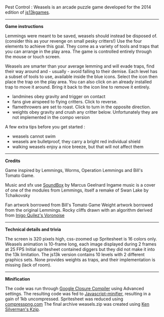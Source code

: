 Pest Control : Weasels is an arcade puzzle game developed for the 2014 edition of [js13kgames](http://js13kgames.com).

----
**Game instructions**

Lemmings were meant to be saved, weasels should instead be disposed of. (consider this as your revenge on small pesky critters!)
Use the four elements to achieve this goal. They come as a variety of tools and traps that you can arrange in the play area.
The game is controlled entirely through the mouse or touch screen.

Weasels are smarter than your average lemming and will evade traps, find their way around and - usually - avoid falling to their demise.
Each level has a subset of tools to use, available inside the blue icons. Select the icon then place the trap on the play area.
You can also click on an already installed trap to move it around. Bring it back to the icon line to remove it entirely.
 - landmines obey gravity and trigger on contact
 - fans give airspeed to flying critters. Click to reverse.
 - flamethrowers are set to roast. Click to turn in the opposite direction.
 - weights obey gravity and crush any critter below. Unfortunately they are not implemented in the compo version
 
A few extra tips before you get started :
 - weasels cannot swim
 - weasels are bulletproof, they carry a bright red individual shield
 - walking weasels enjoy a nice breeze, but that will not affect them
 
---

**Credits**

Game inspired by Lemmings, Worms, Operation Lemmings and Bill's Tomato Game.

Music and sfx use [SoundBox](http://sb.bitsnbites.eu/) by Marcus Geelnard 
Ingame music is a cover of one of the modules from Lemmings, itself a remake of Swan Lake by Tchaikovsky

Fan artwork borrowed from Bill's Tomato Game
Weight artwork borrowed from the original Lemmings.
Rocky cliffs drawn with an algorithm derived from [Inigo Quilez's Voronoise](http://www.iquilezles.org/www/articles/voronoise/voronoise.htm)

---

**Technical details and trivia**

The screen is 320 pixels high, css-zoomed up
Spritesheet is 16 colors only.
Weasels animation is 10-frame long, each image displayed during 2 frames at 25 FPS
Initial spritesheet contained diggers but they did not make it into the 13k limitation.
The js13k version contains 10 levels with 2 different graphics sets.
None provides weights as traps, and their implementation is missing (lack of room).

---

**Minification**

The code was run through [Google Closure Compiler](http://closure-compiler.appspot.com/home) using Advanced settings.
The resulting code was fed to [Javascript-minifier](http://javascript-minifier.com/), resulting in a gain of 1kb uncompressed.
Spritesheet was reduced using [compresspng.com](http://compresspng.com)
The final archive weasels.zip was created using [Ken Silverman's Kzip](http://advsys.net/ken/utils.htm).
